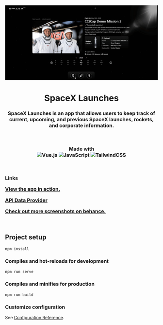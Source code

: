 <p align="center"><img src="public/img/social.png"></p>

<h1 align="center">SpaceX Launches</h1>

<h3 align="center">
SpaceX Launches is an app that allows users to keep track of current, upcoming, and previous SpaceX launches, rockets, and corporate information.
</h3>


<br>
<h3 align="center">

Made with <br>
![Vue.js](https://img.shields.io/badge/vuejs-%2335495e.svg?style=for-the-badge&logo=vuedotjs&logoColor=%234FC08D)
![JavaScript](https://img.shields.io/badge/javascript-%23323330.svg?style=for-the-badge&logo=javascript&logoColor=%23F7DF1E)
![TailwindCSS](https://img.shields.io/badge/tailwindcss-%2338B2AC.svg?style=for-the-badge&logo=tailwind-css&logoColor=white)
</h3>
<br>

<h3>
<strong>Links</strong>

<a href="https://spacex-launchesx.netlify.app" target="_blank">View the app in action.</a>

<a href="https://github.com/r-spacex/SpaceX-API/" target="_blank">API Data Provider</a>

<a href="https://www.behance.net/gallery/149607917/SpaceX-Launches" target="_blank">Check out more screenshots on behance.</a>
</h3>
<br>

## Project setup
```
npm install
```

### Compiles and hot-reloads for development
```
npm run serve
```

### Compiles and minifies for production
```
npm run build
```

### Customize configuration
See [Configuration Reference](https://cli.vuejs.org/config/).